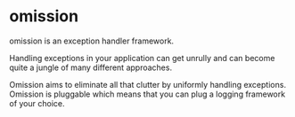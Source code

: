 # omission
omission is an exception handler framework.

Handling exceptions in your application can get unrully and can become quite a jungle of many different approaches.  

Omission aims to eliminate all that clutter by uniformly handling exceptions.  Omission is pluggable which means that you can plug a logging framework of your choice.


